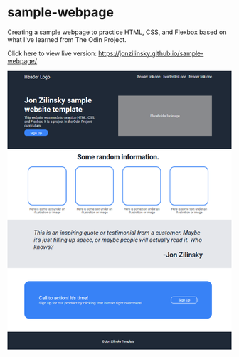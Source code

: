 # sample-webpage
Creating a sample webpage to practice HTML, CSS, and Flexbox based on what I've learned from The Odin Project.


Click here to view live version: https://jonzilinsky.github.io/sample-webpage/

<img src="https://github.com/jonzilinsky/pictures/blob/main/websitetemplate2.png?raw=true">
